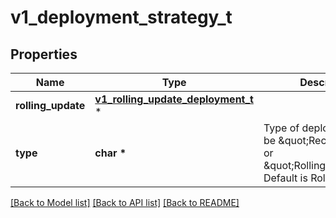 # v1_deployment_strategy_t

## Properties
Name | Type | Description | Notes
------------ | ------------- | ------------- | -------------
**rolling_update** | [**v1_rolling_update_deployment_t**](v1_rolling_update_deployment.md) \* |  | [optional] 
**type** | **char \*** | Type of deployment. Can be \&quot;Recreate\&quot; or \&quot;RollingUpdate\&quot;. Default is RollingUpdate.   | [optional] 

[[Back to Model list]](../README.md#documentation-for-models) [[Back to API list]](../README.md#documentation-for-api-endpoints) [[Back to README]](../README.md)


